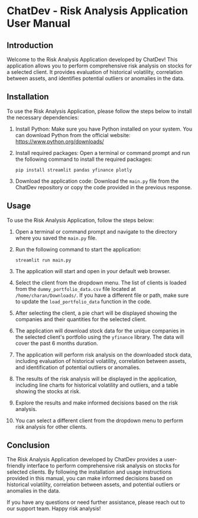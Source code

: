 # ChatDev - Risk Analysis Application User Manual

## Introduction

Welcome to the Risk Analysis Application developed by ChatDev! This application allows you to perform comprehensive risk analysis on stocks for a selected client. It provides evaluation of historical volatility, correlation between assets, and identifies potential outliers or anomalies in the data.

## Installation

To use the Risk Analysis Application, please follow the steps below to install the necessary dependencies:

1. Install Python: Make sure you have Python installed on your system. You can download Python from the official website: https://www.python.org/downloads/

2. Install required packages: Open a terminal or command prompt and run the following command to install the required packages:

   ```
   pip install streamlit pandas yfinance plotly
   ```

3. Download the application code: Download the `main.py` file from the ChatDev repository or copy the code provided in the previous response.

## Usage

To use the Risk Analysis Application, follow the steps below:

1. Open a terminal or command prompt and navigate to the directory where you saved the `main.py` file.

2. Run the following command to start the application:

   ```
   streamlit run main.py
   ```

3. The application will start and open in your default web browser.

4. Select the client from the dropdown menu. The list of clients is loaded from the `dummy_portfolio_data.csv` file located at `/home/charan/Downloads/`. If you have a different file or path, make sure to update the `load_portfolio_data` function in the code.

5. After selecting the client, a pie chart will be displayed showing the companies and their quantities for the selected client.

6. The application will download stock data for the unique companies in the selected client's portfolio using the `yfinance` library. The data will cover the past 6 months duration.

7. The application will perform risk analysis on the downloaded stock data, including evaluation of historical volatility, correlation between assets, and identification of potential outliers or anomalies.

8. The results of the risk analysis will be displayed in the application, including line charts for historical volatility and outliers, and a table showing the stocks at risk.

9. Explore the results and make informed decisions based on the risk analysis.

10. You can select a different client from the dropdown menu to perform risk analysis for other clients.

## Conclusion

The Risk Analysis Application developed by ChatDev provides a user-friendly interface to perform comprehensive risk analysis on stocks for selected clients. By following the installation and usage instructions provided in this manual, you can make informed decisions based on historical volatility, correlation between assets, and potential outliers or anomalies in the data.

If you have any questions or need further assistance, please reach out to our support team. Happy risk analysis!